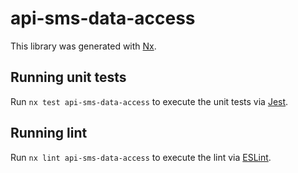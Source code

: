 # api-sms-data-access

This library was generated with [Nx](https://nx.dev).

## Running unit tests

Run `nx test api-sms-data-access` to execute the unit tests via [Jest](https://jestjs.io).

## Running lint

Run `nx lint api-sms-data-access` to execute the lint via [ESLint](https://eslint.org/).
